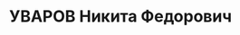 ---
title: УВАРОВ Никита Федорович
description: "1897 г.р., м.р.: Приамурская губ., Забайкальская обл., г. Сретенск,\
  \ русский, образование: 4 класса сельской школы, член ВКП(б) 1916–1936\n В 1917–1918\
  \ в Красной гвардии, до 1920 красный партизан, затем в РККА на командных должностях.\
  \ Директор Соврудника Северо-Енисейского рудодражного управления треста «Ензолото».\n\
  \ арестован 28.09.1936\n Обвинение: ст. 58-8, 58-9, 58-11 УК РСФСР\n Приговор: ВК\
  \ ВС СССР, 18.04.1937 — ВМН.\n Расстрелян 18.04.1937, в г. Красноярске\n Реабилитация:\
  \ ВК ВС СССР, 30.08.1957\n Арх.дело: (П–7830)"
---